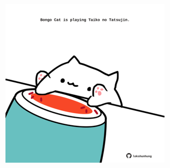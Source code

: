 <!-- built at 11/01/2025, 06:00:43 UTC -->
<p align="center">
  <img width="500" height="500" src="./ReadmeImage.svg">
</p>
